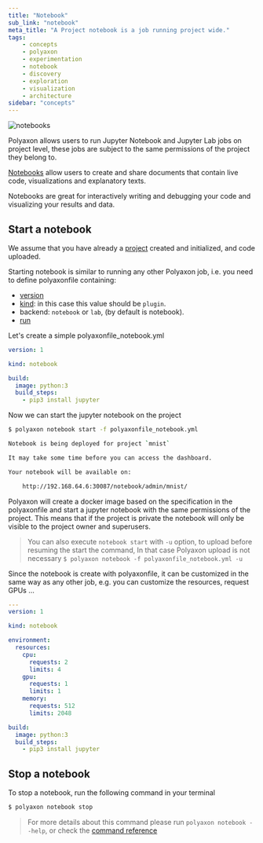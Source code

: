 ```yaml
---
title: "Notebook"
sub_link: "notebook"
meta_title: "A Project notebook is a job running project wide."
tags:
    - concepts
    - polyaxon
    - experimentation
    - notebook
    - discovery
    - exploration
    - visualization
    - architecture
sidebar: "concepts"
---
```


![notebooks](../../content/images/concepts/dashboard/notebooks.png)

Polyaxon allows users to run Jupyter Notebook and Jupyter Lab jobs on project level, these jobs are subject to the same permissions of the project they belong to.

[Notebooks](https://jupyter.org/) allow users to create and share documents that contain live code,
visualizations and explanatory texts.

Notebooks are great for interactively writing and debugging your code and visualizing your results and data.

## Start a notebook

We assume that you have already a [project](/concepts/projects/) created and initialized, and code uploaded.

Starting notebook is similar to running any other Polyaxon job, i.e. you need to define polyaxonfile containing:

 * [version](/references/polyaxonfile-yaml-specification/version/)
 * [kind](/references/polyaxonfile-yaml-specification/kind/): in this case this value should be `plugin`.
 * backend: `notebook` or `lab`, (by default is notebook).
 * [run](/references/polyaxonfile-yaml-specification/version/)

Let's create a simple polyaxonfile_notebook.yml

```yaml
version: 1

kind: notebook

build:
  image: python:3
  build_steps:
    - pip3 install jupyter
```

Now we can start the jupyter notebook on the project

```bash
$ polyaxon notebook start -f polyaxonfile_notebook.yml

Notebook is being deployed for project `mnist`

It may take some time before you can access the dashboard.

Your notebook will be available on:

    http://192.168.64.6:30087/notebook/admin/mnist/
```

Polyaxon will create a docker image based on the specification in the polyaxonfile and
start a jupyter notebook with the same permissions of the project.
This means that if the project is private the notebook will only be visible to the project owner and superusers.

> You can also execute `notebook start` with `-u` option, to upload before resuming the start the command, 
In that case Polyaxon upload is not necessary `$ polyaxon notebook -f polyaxonfile_notebook.yml -u`


Since the notebook is create with polyaxonfile, it can be customized in the same way as any other job, e.g. you can customize the resources, request GPUs ...

```yaml
---
version: 1

kind: notebook

environment:
  resources:
    cpu:
      requests: 2
      limits: 4
    gpu:
      requests: 1
      limits: 1
    memory:
      requests: 512
      limits: 2048

build:
  image: python:3
  build_steps:
    - pip3 install jupyter
```

## Stop a notebook

To stop a notebook, run the following command in your terminal

```bash
$ polyaxon notebook stop
```


> For more details about this command please run `polyaxon notebook --help`, 
or check the [command reference](/references/polyaxon-cli/notebook/)
